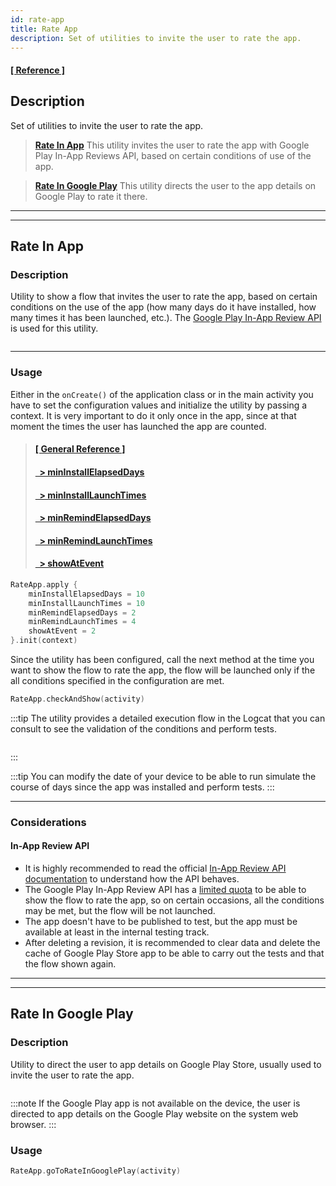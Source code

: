 ```yaml
---
id: rate-app
title: Rate App
description: Set of utilities to invite the user to rate the app.
---
```


#### <a href="/reference/-android%20-utils/com.jeovanimartinez.androidutils.reviews/-rate-app/index.html" target="_blank"><b>[ Reference ]</b></a>

## Description

Set of utilities to invite the user to rate the app.

> [**Rate In App**](#rate-in-app) This utility invites the user to rate the app with Google Play In-App Reviews API, based on certain conditions of use of the app.

> [**Rate In Google Play**](#rate-in-google-play) This utility directs the user to the app details on Google Play to rate it there.

---
---

## Rate In App

### Description

Utility to show a flow that invites the user to rate the app, based on certain conditions on the use of the app (how many days do it have installed, 
how many times it has been launched, etc.). The [Google Play In-App Review API](https://developer.android.com/guide/playcore/in-app-review) 
is used for this utility.

<p align="center"><img src={require('@site/docs/img/rate-app/rate-app-img1.png').default} alt="" /></p>

---

### Usage

Either in the `onCreate()` of the application class or in the main activity you have to set the configuration values and initialize the utility by passing a context. 
It is very important to do it only once in the app, since at that moment the times the user has launched the app are counted.

> #### <a href="/reference/-android%20-utils/com.jeovanimartinez.androidutils.reviews/-rate-app/index.html" target="_blank"><b>[ General Reference ]</b></a>
> #### <a href="/reference/-android%20-utils/com.jeovanimartinez.androidutils.reviews/-rate-app/min-install-elapsed-days.html" target="_blank"><b>&nbsp;&nbsp;> minInstallElapsedDays</b></a>
> #### <a href="/reference/-android%20-utils/com.jeovanimartinez.androidutils.reviews/-rate-app/min-install-launch-times.html" target="_blank"><b>&nbsp;&nbsp;> minInstallLaunchTimes</b></a>
> #### <a href="/reference/-android%20-utils/com.jeovanimartinez.androidutils.reviews/-rate-app/min-remind-elapsed-days.html" target="_blank"><b>&nbsp;&nbsp;> minRemindElapsedDays</b></a>
> #### <a href="/reference/-android%20-utils/com.jeovanimartinez.androidutils.reviews/-rate-app/min-remind-launch-times.html" target="_blank"><b>&nbsp;&nbsp;> minRemindLaunchTimes</b></a>
> #### <a href="/reference/-android%20-utils/com.jeovanimartinez.androidutils.reviews/-rate-app/show-at-event.html" target="_blank"><b>&nbsp;&nbsp;> showAtEvent</b></a>

```kotlin
RateApp.apply {
    minInstallElapsedDays = 10
    minInstallLaunchTimes = 10
    minRemindElapsedDays = 2
    minRemindLaunchTimes = 4
    showAtEvent = 2
}.init(context)
```

Since the utility has been configured, call the next method at the time you want to show the flow to rate the app, the flow will be launched only if the 
all conditions specified in the configuration are met.
```kotlin
RateApp.checkAndShow(activity)
```

:::tip
The utility provides a detailed execution flow in the Logcat that you can consult to see the validation of the conditions and perform tests.

<p align="center"><img src={require('@site/docs/img/rate-app/rate-app-img2.png').default} alt="" /></p>
:::

:::tip
You can modify the date of your device to be able to run simulate the course of days since the app was installed and perform tests.
:::

---

### Considerations

#### In-App Review API

- It is highly recommended to read the official [In-App Review API documentation](https://developer.android.com/guide/playcore/in-app-review) to 
understand how the API behaves.
- The Google Play In-App Review API has a [limited quota](https://developer.android.com/guide/playcore/in-app-review#quotas) to be able to show the 
flow to rate the app, so on certain occasions, all the conditions may be met, but the flow will be not launched.
- The app doesn't have to be published to test, but the app must be available at least in the internal testing track.
- After deleting a revision, it is recommended to clear data and delete the cache of Google Play Store app to be able to carry out the tests and that the flow shown again.

---
---

## Rate In Google Play

### Description

Utility to direct the user to app details on Google Play Store, usually used to invite the user to rate the app.

<p align="center"><img src={require('@site/docs/img/rate-app/rate-app-img3.png').default} alt="" /></p>

:::note
If the Google Play app is not available on the device, the user is directed to app details on the Google Play website on the system web browser.
:::

### Usage

```kotlin
RateApp.goToRateInGooglePlay(activity)
```

